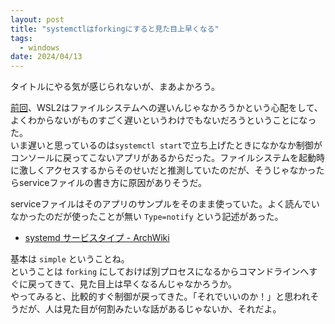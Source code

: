 ```yaml
---
layout: post
title: "systemctlはforkingにすると見た目上早くなる"
tags:
  - windows
date: 2024/04/13
---
```


タイトルにやる気が感じられないが、まあよかろう。  
  
[前回](20240407-wsl.md)、WSL2はファイルシステムへの遅いんじゃなかろうかという心配をして、よくわからないがものすごく遅いというわけでもないだろうということになった。  
いま遅いと思っているのは`systemctl start`で立ち上げたときになかなか制御がコンソールに戻ってこないアプリがあるからだった。ファイルシステムを起動時に激しくアクセスするからそのせいだと推測していたのだが、そうじゃなかったらserviceファイルの書き方に原因がありそうだ。  
  
serviceファイルはそのアプリのサンプルをそのまま使っていた。よく読んでいなかったのだが使ったことが無い `Type=notify` という記述があった。  

* [systemd サービスタイプ - ArchWiki](https://wiki.archlinux.jp/index.php/Systemd#.E3.82.B5.E3.83.BC.E3.83.93.E3.82.B9.E3.82.BF.E3.82.A4.E3.83.97)

基本は `simple` ということね。  
ということは `forking` にしておけば別プロセスになるからコマンドラインへすぐに戻ってきて、見た目上は早くなるんじゃなかろうか。  
やってみると、比較的すぐ制御が戻ってきた。「それでいいのか！」と思われそうだが、人は見た目が何割みたいな話があるじゃないか、それだよ。
